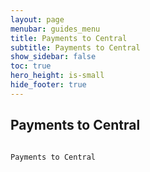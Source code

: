 ```yaml
---
layout: page
menubar: guides_menu
title: Payments to Central
subtitle: Payments to Central
show_sidebar: false
toc: true
hero_height: is-small
hide_footer: true
---
```


## Payments to Central
```

Payments to Central
